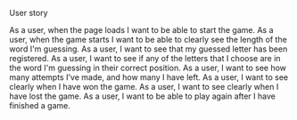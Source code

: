 User story

As a user, when the page loads I want to be able to start the game.
As a user, when the game starts I want to be able to clearly see the length of the word I'm guessing.
As a user, I want to see that my guessed letter has been registered.
As a user, I want to see if any of the letters that I choose are in the word I'm guessing in their correct position.
As a user, I want to see how many attempts I've made, and how many I have left.
As a user, I want to see clearly when I have won the game.
As a user, I want to see clearly when I have lost the game.
As a user, I want to be able to play again after I have finished a game.
